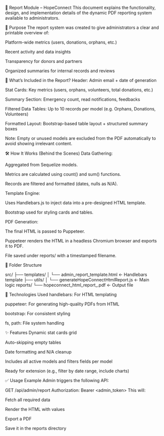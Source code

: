 🧾 Report Module – HopeConnect
This document explains the functionality, design, and implementation details of the dynamic PDF reporting system available to administrators.

🎯 Purpose
The report system was created to give administrators a clear and printable overview of:

Platform-wide metrics (users, donations, orphans, etc.)

Recent activity and data insights

Transparency for donors and partners

Organized summaries for internal records and reviews

📄 What’s Included in the Report?
Header: Admin email + date of generation

Stat Cards: Key metrics (users, orphans, volunteers, total donations, etc.)

Summary Section: Emergency count, read notifications, feedbacks

Filtered Data Tables: Up to 10 records per model (e.g. Orphans, Donations, Volunteers)

Formatted Layout: Bootstrap-based table layout + structured summary boxes

Note: Empty or unused models are excluded from the PDF automatically to avoid showing irrelevant content.

🛠️ How It Works (Behind the Scenes)
Data Gathering:

Aggregated from Sequelize models.

Metrics are calculated using count() and sum() functions.

Records are filtered and formatted (dates, nulls as N/A).

Template Engine:

Uses Handlebars.js to inject data into a pre-designed HTML template.

Bootstrap used for styling cards and tables.

PDF Generation:

The final HTML is passed to Puppeteer.

Puppeteer renders the HTML in a headless Chromium browser and exports it to PDF.

File saved under reports/ with a timestamped filename.

📁 Folder Structure

src/
├── templates/
│   └── admin_report_template.html   ← Handlebars template
├── utils/
│   └── generateHopeConnectHtmlReport.js ← Main logic
reports/
└── hopeconnect_html_report_<timestamp>.pdf ← Output file

🧩 Technologies Used
handlebars: For HTML templating

puppeteer: For generating high-quality PDFs from HTML

bootstrap: For consistent styling

fs, path: File system handling

✨ Features
Dynamic stat cards grid

Auto-skipping empty tables

Date formatting and N/A cleanup

Includes all active models and filters fields per model

Ready for extension (e.g., filter by date range, include charts)

✅ Usage Example
Admin triggers the following API:

GET /api/admin/report
Authorization: Bearer <admin_token>
This will:

Fetch all required data

Render the HTML with values

Export a PDF

Save it in the reports directory

